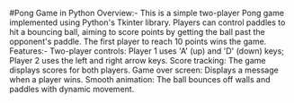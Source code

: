 #Pong Game in Python
Overview:-
This is a simple two-player Pong game implemented using Python's Tkinter library. Players can control paddles to hit a bouncing ball, aiming to score points by getting the ball past the opponent's paddle. The first player to reach 10 points wins the game.
Features:-
Two-player controls: Player 1 uses 'A' (up) and 'D' (down) keys; Player 2 uses the left and right arrow keys.
Score tracking: The game displays scores for both players.
Game over screen: Displays a message when a player wins.
Smooth animation: The ball bounces off walls and paddles with dynamic movement.
